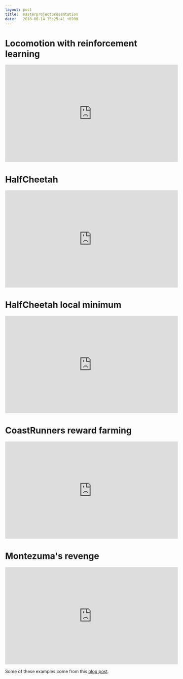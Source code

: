 ```yaml
---
layout: post
title:  masterprojectpresentation
date:   2018-06-14 15:25:41 +0200
---
```


# Locomotion with reinforcement learning
<iframe width="560" height="315" src="https://www.youtube.com/embed/hx_bgoTF7bs?rel=0&amp;start=5" frameborder="0" allow="autoplay; encrypted-media" allowfullscreen></iframe>

# HalfCheetah
<iframe width="560" height="315" src="https://www.youtube.com/embed/EzBmQsiUWBo?rel=0&amp;start=5" frameborder="0" allow="autoplay; encrypted-media" allowfullscreen></iframe>

# HalfCheetah local minimum
<iframe width="560" height="315" src="https://www.youtube.com/embed/2-cU-_bdfHQ?rel=0" frameborder="0" allow="autoplay; encrypted-media" allowfullscreen></iframe>

# CoastRunners reward farming
<iframe width="560" height="315" src="https://www.youtube.com/embed/tlOIHko8ySg?rel=0&amp;start=5" frameborder="0" allow="autoplay; encrypted-media" allowfullscreen></iframe>

# Montezuma's revenge
<iframe width="560" height="315" src="https://www.youtube.com/embed/_zbg9rs5QZY?rel=0&amp;start=392" frameborder="0" allow="autoplay; encrypted-media" allowfullscreen></iframe>


Some of these examples come from this [blog post](https://www.alexirpan.com/2018/02/14/rl-hard.html).
